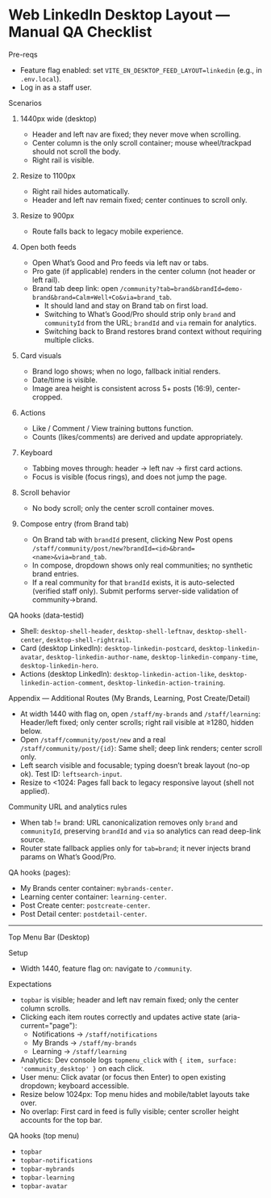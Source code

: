 # Web LinkedIn Desktop Layout — Manual QA Checklist

Pre-reqs
- Feature flag enabled: set `VITE_EN_DESKTOP_FEED_LAYOUT=linkedin` (e.g., in `.env.local`).
- Log in as a staff user.

Scenarios
1) 1440px wide (desktop)
   - Header and left nav are fixed; they never move when scrolling.
   - Center column is the only scroll container; mouse wheel/trackpad should not scroll the body.
   - Right rail is visible.

2) Resize to 1100px
   - Right rail hides automatically.
   - Header and left nav remain fixed; center continues to scroll only.

3) Resize to 900px
   - Route falls back to legacy mobile experience.

4) Open both feeds
   - Open What’s Good and Pro feeds via left nav or tabs.
   - Pro gate (if applicable) renders in the center column (not header or left rail).
   - Brand tab deep link: open `/community?tab=brand&brandId=demo-brand&brand=Calm+Well+Co&via=brand_tab`.
     - It should land and stay on Brand tab on first load.
     - Switching to What’s Good/Pro should strip only `brand` and `communityId` from the URL; `brandId` and `via` remain for analytics.
     - Switching back to Brand restores brand context without requiring multiple clicks.

5) Card visuals
   - Brand logo shows; when no logo, fallback initial renders.
   - Date/time is visible.
   - Image area height is consistent across 5+ posts (16:9), center-cropped.

6) Actions
   - Like / Comment / View training buttons function.
   - Counts (likes/comments) are derived and update appropriately.

7) Keyboard
   - Tabbing moves through: header → left nav → first card actions.
   - Focus is visible (focus rings), and does not jump the page.

8) Scroll behavior
   - No body scroll; only the center scroll container moves.

9) Compose entry (from Brand tab)
   - On Brand tab with `brandId` present, clicking New Post opens `/staff/community/post/new?brandId=<id>&brand=<name>&via=brand_tab`.
   - In compose, dropdown shows only real communities; no synthetic brand entries.
   - If a real community for that `brandId` exists, it is auto-selected (verified staff only). Submit performs server-side validation of community→brand.

QA hooks (data-testid)
- Shell: `desktop-shell-header`, `desktop-shell-leftnav`, `desktop-shell-center`, `desktop-shell-rightrail`.
- Card (desktop LinkedIn): `desktop-linkedin-postcard`, `desktop-linkedin-avatar`, `desktop-linkedin-author-name`, `desktop-linkedin-company-time`, `desktop-linkedin-hero`.
- Actions (desktop LinkedIn): `desktop-linkedin-action-like`, `desktop-linkedin-action-comment`, `desktop-linkedin-action-training`.

Appendix — Additional Routes (My Brands, Learning, Post Create/Detail)

- At width 1440 with flag on, open `/staff/my-brands` and `/staff/learning`: Header/left fixed; only center scrolls; right rail visible at ≥1280, hidden below.
- Open `/staff/community/post/new` and a real `/staff/community/post/{id}`: Same shell; deep link renders; center scroll only.
- Left search visible and focusable; typing doesn’t break layout (no-op ok). Test ID: `leftsearch-input`.
- Resize to <1024: Pages fall back to legacy responsive layout (shell not applied).

Community URL and analytics rules
- When tab != brand: URL canonicalization removes only `brand` and `communityId`, preserving `brandId` and `via` so analytics can read deep-link source.
- Router state fallback applies only for `tab=brand`; it never injects brand params on What’s Good/Pro.

QA hooks (pages):
- My Brands center container: `mybrands-center`.
- Learning center container: `learning-center`.
- Post Create center: `postcreate-center`.
- Post Detail center: `postdetail-center`.

---

Top Menu Bar (Desktop)

Setup
- Width 1440, feature flag on: navigate to `/community`.

Expectations
- `topbar` is visible; header and left nav remain fixed; only the center column scrolls.
- Clicking each item routes correctly and updates active state (aria-current="page"):
  - Notifications → `/staff/notifications`
  - My Brands → `/staff/my-brands`
  - Learning → `/staff/learning`
- Analytics: Dev console logs `topmenu_click` with `{ item, surface: 'community_desktop' }` on each click.
- User menu: Click avatar (or focus then Enter) to open existing dropdown; keyboard accessible.
- Resize below 1024px: Top menu hides and mobile/tablet layouts take over.
- No overlap: First card in feed is fully visible; center scroller height accounts for the top bar.

QA hooks (top menu)
- `topbar`
- `topbar-notifications`
- `topbar-mybrands`
- `topbar-learning`
- `topbar-avatar`
